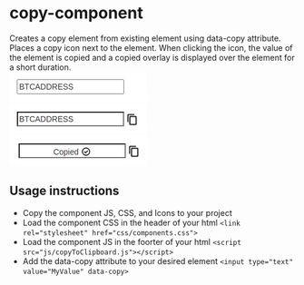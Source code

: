 # copy-component
Creates a copy element from existing element using data-copy attribute. Places a copy icon next to the element. When clicking the icon, the value of the element is copied and a copied overlay is displayed over the element for a short duration.\
![Without Component Image](/screenshots/Component_1.png?raw=true "Without Component")\
![With Component Image](/screenshots/Component_2.png?raw=true "With Component")\
![After Copy Image](/screenshots/Component_3.png?raw=true "After Copy")

## Usage instructions
* Copy the component JS, CSS, and Icons to your project
* Load the component CSS in the header of your html
`<link rel="stylesheet" href="css/components.css">`
* Load the component JS in the foorter of your html
`<script src="js/copyToClipboard.js"></script>`
* Add the data-copy attribute to your desired element
`<input type="text" value="MyValue" data-copy>`
